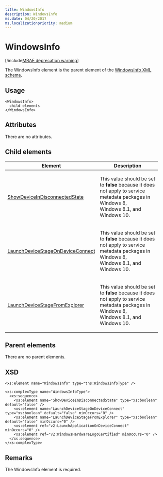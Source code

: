```yaml
---
title: WindowsInfo
description: WindowsInfo
ms.date: 04/20/2017
ms.localizationpriority: medium
---
```


# WindowsInfo

[!include[MBAE deprecation warning](../includes/mbae-deprecation-warning.md)]

The WindowsInfo element is the parent element of the [WindowsInfo XML schema](windowsinfo-xml-schema.md).

## <span id="Usage"></span><span id="usage"></span><span id="USAGE"></span>Usage


``` syntax
<WindowsInfo>
  child elements
</WindowsInfo>
```

## <span id="Attributes"></span><span id="attributes"></span><span id="ATTRIBUTES"></span>Attributes


There are no attributes.

## <span id="Child_elements"></span><span id="child_elements"></span><span id="CHILD_ELEMENTS"></span>Child elements


<table>
<colgroup>
<col width="50%" />
<col width="50%" />
</colgroup>
<thead>
<tr class="header">
<th>Element</th>
<th>Description</th>
</tr>
</thead>
<tbody>
<tr class="odd">
<td><p><a href="showdeviceindisconnectedstate.md" data-raw-source="[ShowDeviceInDisconnectedState](showdeviceindisconnectedstate.md)">ShowDeviceInDisconnectedState</a></p></td>
<td><p>This value should be set to <strong>false</strong> because it does not apply to service metadata packages in Windows 8, Windows 8.1, and Windows 10.</p></td>
</tr>
<tr class="even">
<td><p><a href="launchdevicestageondeviceconnect.md" data-raw-source="[LaunchDeviceStageOnDeviceConnect](launchdevicestageondeviceconnect.md)">LaunchDeviceStageOnDeviceConnect</a></p></td>
<td><p>This value should be set to <strong>false</strong> because it does not apply to service metadata packages in Windows 8, Windows 8.1, and Windows 10.</p></td>
</tr>
<tr class="odd">
<td><p><a href="launchdevicestagefromexplorer.md" data-raw-source="[LaunchDeviceStageFromExplorer](launchdevicestagefromexplorer.md)">LaunchDeviceStageFromExplorer</a></p></td>
<td><p>This value should be set to <strong>false</strong> because it does not apply to service metadata packages in Windows 8, Windows 8.1, and Windows 10.</p></td>
</tr>
</tbody>
</table>

 

## <span id="Parent_elements"></span><span id="parent_elements"></span><span id="PARENT_ELEMENTS"></span>Parent elements


There are no parent elements.

## <span id="XSD"></span><span id="xsd"></span>XSD


``` syntax
<xs:element name="WindowsInfo" type="tns:WindowsInfoType" />

<xs:complexType name="WindowsInfoType">
  <xs:sequence>
    <xs:element name="ShowDeviceInDisconnectedState" type="xs:boolean" default="false" />
    <xs:element name="LaunchDeviceStageOnDeviceConnect" type="xs:boolean" default="false" minOccurs="0" />
    <xs:element name="LaunchDeviceStageFromExplorer" type="xs:boolean" default="false" minOccurs="0" />
    <xs:element ref="v2:LaunchApplicationOnDeviceConnect" minOccurs="0" />
    <xs:element ref="v2:WindowsHardwareLogoCertified" minOccurs="0" />
  </xs:sequence>
</xs:complexType>
```

## <span id="Remarks"></span><span id="remarks"></span><span id="REMARKS"></span>Remarks


The WindowsInfo element is required.

 

 





